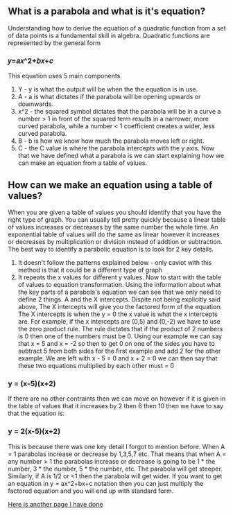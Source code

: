 <!-- # Text 1

## Text 2

### Text 3

- Bulleted
- List

1. Numbered
2. List

**Bold**

_Italic_ 

`Code` text

[Link](https://hang.city)

![Image](https://hang.city/image.png) -->



## What is a parabola and what is it's equation?

Understanding how to derive the equation of a quadratic function from a set of data points is a fundamental skill in algebra. Quadratic functions are represented by the general form 
### 𝑦=𝑎𝑥^2+𝑏𝑥+𝑐
This equation uses 5 main components.
1. Y - y is what the output will be when the the equation is in use.
2. A - a is what dictates if the parabola will be opening upwards or downwards.
3. x^2 - the squared symbol dictates that the parabola will be in a curve a number > 1 in front of the squared term results in a narrower, more curved parabola, while a number < 1 coefficient creates a wider, less curved parabola.
4. B - b is how we know how much the parabola moves left or right.
5. C - the C value is where the parabola intercepts with the y axis.
Now that we have defined what a parabola is we can start explaining how we can make an equation from a table of values.

## How can we make an equation using a table of values?

When you are given a table of values you should identify that you have the right type of graph. You can usually tell pretty quickly because a linear table of values increases or decreases by the same number the whole time. An exponential table of values will do the same as linear however it increases or decreases by multiplication or division instead of addtion or subtraction. The best way to identify a parabolic equation is to look for 2 key details.
1. It doesn't follow the patterns explained below - only caviot with this method is that it could be a different type of graph
2. It repeats the x values for different y values.
Now to start with the table of values to equation transformation.
Using the information about what the key parts of a parabola's equation we can see that we only need to define 2 things. A and the X intercepts.
Dispite not being explicitly said above, The X intercepts will give you the factored form of the equation. The X intercepts is when the y = 0 the x value is what the x intercepts are.
For example, if the x intercepts are (0,5) and (0,-2) we have to use the zero product rule.
The rule dictates that if the product of 2 numbers is 0 then one of the numbers must be 0.
Using our example we can say that x = 5 and x = -2 so then to get 0 on one of the sides you have to subtract 5 from both sides for the first example and add 2 for the other example.
We are left with x - 5 = 0 and x + 2 = 0 we can then say that these two equations multiplied by each other must = 0
### y = (x-5)(x+2)
If there are no other contraints then we can move on however if it is given in the table of values that it increases by 2 then 6 then 10 then we have to say that the equation is:
### y = 2(x-5)(x+2) 
This is because there was one key detail I forgot to mention before. When A = 1 parabolas increase or decrease by 1,3,5,7 etc. That means that when A = any number > 1 the parabolas increase or decrease is going to be 1 * the number, 3 * the number, 5 * the number, etc. The parabola will get steeper.
Similarly, if A is 1/2 or <1 then the parabola will get wider.
If you want to get an equation in y = ax^2+bx+c notation then you can just multiply the factored equation and you will end up with standard form.

<a href="radicals.py">Here is another page I have done</a>

<!-- For more details see [GitHub Flavored Markdown](https://guides.github.com/features/mastering-markdown/).
 -->

<!-- Your Pages site will use the layout and styles from the Jekyll theme you have selected in your [repository settings](https://github.com/superbluenova/hang-city-web/settings/pages). The name of this theme is saved in the Jekyll `_config.yml` configuration file.

### Support or Contact

Having trouble with Pages? Check out our [documentation](https://docs.github.com/categories/github-pages-basics/) or [contact support](https://support.github.com/contact) and we’ll help you sort it out.
 -->
